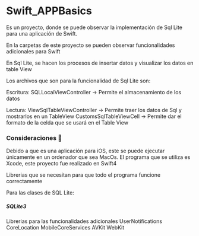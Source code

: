 # Swift_APPBasics

Es un proyecto, donde se puede observar la implementación de Sql Lite para una aplicación de Swift.

En la carpetas de este proyecto se pueden observar funcionalidades adicionales para Swift

En Sql Lite, se hacen los procesos de insertar datos y visualizar los datos en table View

Los archivos que son para la funcionalidad de Sql Lite son:

Escritura:
SQLLocalViewController -> Permite el almacenamiento de los datos

Lectura:
ViewSqlTableViewController -> Permite traer los datos de Sql y mostrarlos en un TableView
CustomsSqlTableViewCell -> Permite dar el formato de la celda que se usará en el Table View

### Consideraciones 🔧

Debido a que es una aplicación para iOS, este se puede ejecutar únicamente en un ordenador que sea MacOs. El programa que se utiliza es Xcode, este proyecto fue realizado en Swift4

Librerias que se necesitan para que todo el programa funcione correctamente

Para las clases de SQL Lite:
##### SQLite3

Librerias para las funcionalidades adicionales 
UserNotifications
CoreLocation
MobileCoreServices
AVKit
WebKit

